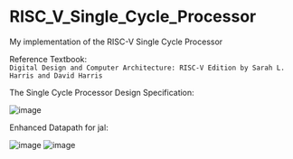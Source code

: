# RISC_V_Single_Cycle_Processor

My implementation of the RISC-V Single Cycle Processor 

Reference Textbook:\
`Digital Design and Computer Architecture: RISC-V Edition by Sarah L. Harris and David Harris` 

The Single Cycle Processor Design Specification: 

![image](https://user-images.githubusercontent.com/37037342/232227351-18115bc2-6f23-4f39-a2f4-f87c626f9750.png)

Enhanced Datapath for jal: 

![image](https://user-images.githubusercontent.com/37037342/232227130-467794d7-d070-4f97-81e4-020c1a853571.png) ![image](https://user-images.githubusercontent.com/37037342/232227196-5d878978-8793-4c3c-a52d-8207da7e9b2a.png)
